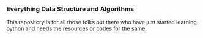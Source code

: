 ### Everything Data Structure and Algorithms
This repository is for all those folks out there who have just started learning python and needs the resources or codes for the same.
